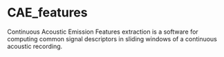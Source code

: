 # CAE_features
Continuous Acoustic Emission Features extraction is a software for computing common signal descriptors in sliding windows of a continuous acoustic recording.
